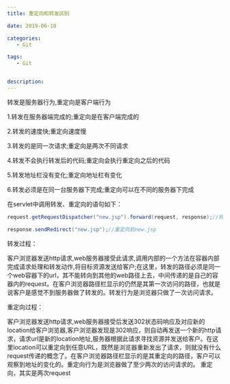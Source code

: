 ```yaml
---
title: 重定向和转发区别

date: 2019-06-10

categories: 
   - Git

tags: 
   - Git 


description: ​
---
```



转发是服务器行为,重定向是客户端行为

1.转发在服务器端完成的;重定向是在客户端完成的

2.转发的速度快;重定向速度慢

3.转发的是同一次请求;重定向是两次不同请求

4.转发不会执行转发后的代码;重定向会执行重定向之后的代码

5.转发地址栏没有变化;重定向地址栏有变化



6.转发必须是在同一台服务器下完成;重定向可以在不同的服务器下完成

在servlet中调用转发、重定向的语句如下：

```java
request.getRequestDispatcher("new.jsp").forward(request, response);//转发到new.jsp
```



```java
response.sendRedirect("new.jsp");//重定向到new.jsp
```





转发过程：

​    客户浏览器发送http请求,web服务器接受此请求,调用内部的一个方法在容器内部完成请求处理和转发动作,将目标资源发送给客户;在这里，转发的路径必须是同一个web容器下的url，其不能转向到其他的web路径上去，中间传递的是自己的容器内的request。在客户浏览器路径栏显示的仍然是其第一次访问的路径，也就是说客户是感觉不到服务器做了转发的。转发行为是浏览器只做了一次访问请求。

重定向过程：

​    客户浏览器发送http请求,web服务器接受后发送302状态码响应及对应新的location给客户浏览器,客户浏览器发现是302响应，则自动再发送一个新的http请求，请求url是新的location地址,服务器根据此请求寻找资源并发送给客户。在这里location可以重定向到任意URL，既然是浏览器重新发出了请求，则就没有什么request传递的概念了。在客户浏览器路径栏显示的是其重定向的路径，客户可以观察到地址的变化的。重定向行为是浏览器做了至少两次的访问请求的。
重定向，其实是两次request